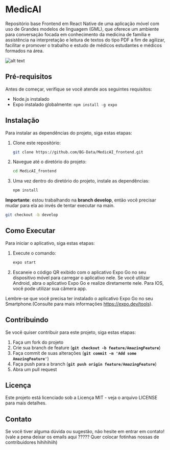 # MedicAI

Repositório base Frontend em React Native de uma aplicação móvel com uso de Grandes modelos de linguagem (GML), que oferece um ambiente para conversação focada em conhecimento da medicina de família e assistência na interpretação e leitura de textos do tipo PDF a fim de agilizar, facilitar e promover o trabalho e estudo de médicos estudantes e médicos formados na área.

![alt text](path/to/file)

## **Pré-requisitos**

Antes de começar, verifique se você atende aos seguintes requisitos:

- Node.js instalado
- Expo instalado globalmente: `npm install -g expo`

## **Instalação**

Para instalar as dependências do projeto, siga estas etapas:

1. Clone este repositório:
    
    ```bash
    git clone https://github.com/BG-Data/MedicAI_frontend.git
    ```
    
2. Navegue até o diretório do projeto:
    
    ```bash
    cd MedicAI_frontend
    ```
    
3. Uma vez dentro do diretório do projeto, instale as dependências:
    
    ```bash
    npm install
    ```
    

**Importante**: estou trabalhando na **branch develop**, então você precisar mudar para ela ao invés de tentar executar na main.

```bash
git checkout -b develop
```

## **Como Executar**

Para iniciar o aplicativo, siga estas etapas:

1. Execute o comando:
    
    ```bash
    expo start
    ```
    
2. Escaneie o código QR exibido com o aplicativo Expo Go no seu dispositivo móvel para carregar o aplicativo nele. Se você utilizar Android, abra o aplicativo Expo Go e realize diretamente nele. Para IOS, você pode utilizar sua câmera app.

Lembre-se que você precisa ter instalado o aplicativo Expo Go no seu Smartphone.(Consulte para mais informações https://expo.dev/tools).

## **Contribuindo**

Se você quiser contribuir para este projeto, siga estas etapas:

1. Faça um fork do projeto
2. Crie sua branch de feature (**`git checkout -b feature/AmazingFeature`**)
3. Faça commit de suas alterações (**`git commit -m 'Add some AmazingFeature'`**)
4. Faça push para a branch (**`git push origin feature/AmazingFeature`**)
5. Abra um pull request

## **Licença**

Este projeto está licenciado sob a Licença MIT - veja o arquivo LICENSE para mais detalhes.

## **Contato**

Se você tiver alguma dúvida ou sugestão, não hesite em entrar em contato! (vale a pena deixar os emails aqui ????? Quer colocar fotinhas nossas de contribuidores hihihihiih)
